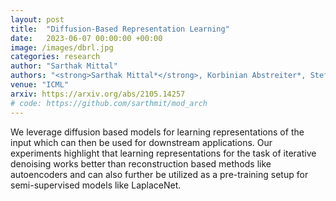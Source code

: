 ```yaml
---
layout: post
title:  "Diffusion-Based Representation Learning"
date:   2023-06-07 00:00:00 +00:00
image: /images/dbrl.jpg
categories: research
author: "Sarthak Mittal"
authors: "<strong>Sarthak Mittal*</strong>, Korbinian Abstreiter*, Stefan Bauer, Bernhard Schölkopf, Arash Mehrjou"
venue: "ICML"
arxiv: https://arxiv.org/abs/2105.14257
# code: https://github.com/sarthmit/mod_arch
---
```

We leverage diffusion based models for learning representations of the input which can then be used for downstream applications. Our experiments highlight that learning representations for the task of iterative denoising works better than reconstruction based methods like autoencoders and can also further be utilized as a pre-training setup for semi-supervised models like LaplaceNet. 